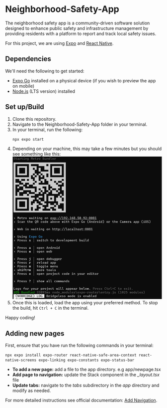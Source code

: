 # Neighborhood-Safety-App
The neighborhood safety app is a community-driven software solution designed to enhance public safety and infrastructure management by providing residents with a platform to report and track local safety issues.


For this project, we are using [Expo](https://docs.expo.dev/) and [React Native](https://reactnative.dev/).

Dependencies
-----------
We'll need the following to get started:

* [Expo Go](https://expo.dev/go) installed on a physical device (if you wish to preview the app on mobile)
* [Node.js](https://nodejs.org/en) (LTS version) installed

Set up/Build
-------
1. Clone this repository.
2. Navigate to the Neighborhood-Safety-App folder in your terminal.
3. In your terminal, run the following:
    ```
    npx expo start
    ```
4. Depending on your machine, this may take a few minutes but you should see something like this:
    ![run expo start](./run%20expo%20start.png)
5. Once this is loaded, load the app using your preferred method. To stop the build, hit ````Ctrl + C```` in the terminal.

Happy coding!

Adding new pages
-------------
First, ensure that you have run the following commands in  your terminal:
```
npx expo install expo-router react-native-safe-area-context react-native-screens expo-linking expo-constants expo-status-bar
```
* **To add a new page:** add a file to the app directory. e.g app/newpage.tsx
* **Add page to navigation:** update the Stack component in the *_layout.tsx* file
* **Update tabs:** navigate to the *tabs* subdirectory in the *app* directory and modify as needed.

For more detailed instructions see official documentation: [Add Navigation](https://docs.expo.dev/tutorial/add-navigation/).
